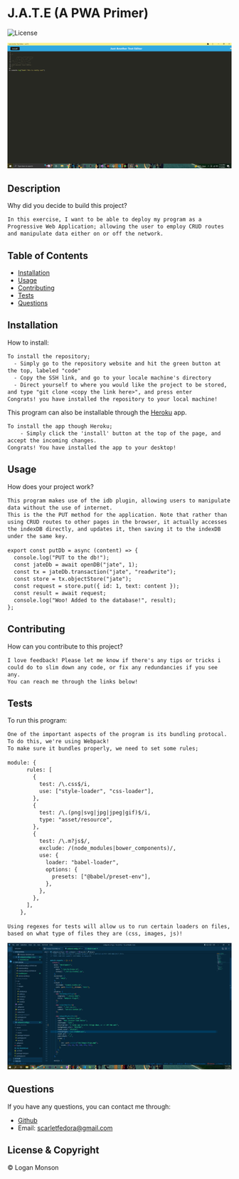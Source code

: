 # J.A.T.E (A PWA Primer)

![License](https://img.shields.io/badge/license-MIT_License-red.svg)

![A visual of the PWA app in action](./Assets/JATE_PWA.png)

## Description

Why did you decide to build this project?

```
In this exercise, I want to be able to deploy my program as a Progressive Web Application; allowing the user to employ CRUD routes and manipulate data either on or off the network.
```

## Table of Contents

- [Installation](#installation)
- [Usage](#usage)
- [Contributing](#contributing)
- [Tests](#tests)
- [Questions](#questions)

## Installation

How to install:

```
To install the repository;
  - Simply go to the repository website and hit the green button at the top, labeled "code"
  - Copy the SSH link, and go to your locale machine's directory
  - Direct yourself to where you would like the project to be stored, and type "git clone <copy the link here>", and press enter
Congrats! you have installed the repository to your local machine!
```

This program can also be installable through the [Heroku](https://loggamons-text-editor.herokuapp.com/) app.

```
To install the app though Heroku;
	- Simply click the 'install' button at the top of the page, and accept the incoming changes.
Congrats! You have installed the app to your desktop!
```

## Usage

How does your project work?

```
This program makes use of the idb plugin, allowing users to manipulate data without the use of internet.
This is the the PUT method for the application. Note that rather than using CRUD routes to other pages in the browser, it actually accesses the indexDB directly, and updates it, then saving it to the indexDB under the same key.

export const putDb = async (content) => {
  console.log("PUT to the db!");
  const jateDb = await openDB("jate", 1);
  const tx = jateDb.transaction("jate", "readwrite");
  const store = tx.objectStore("jate");
  const request = store.put({ id: 1, text: content });
  const result = await request;
  console.log("Woo! Added to the database!", result);
};
```

## Contributing

How can you contribute to this project?

```
I love feedback! Please let me know if there's any tips or tricks i could do to slim down any code, or fix any redundancies if you see any.
You can reach me through the links below!
```

## Tests

To run this program:

```
One of the important aspects of the program is its bundling protocal. To do this, we're using Webpack!
To make sure it bundles properly, we need to set some rules;

module: {
      rules: [
        {
          test: /\.css$/i,
          use: ["style-loader", "css-loader"],
        },
        {
          test: /\.(png|svg|jpg|jpeg|gif)$/i,
          type: "asset/resource",
        },
        {
          test: /\.m?js$/,
          exclude: /(node_modules|bower_components)/,
          use: {
            loader: "babel-loader",
            options: {
              presets: ["@babel/preset-env"],
            },
          },
        },
      ],
    },

Using regexes for tests will allow us to run certain loaders on files, based on what type of files they are (css, images, js)!
```

![A visual of the webpack file](./Assets/JATE_webpack.png)

## Questions

If you have any questions, you can contact me through:

- [Github](https://github.com/Loggamon)
- Email: scarletfedora@gmail.com

## License & Copyright

© Logan Monson
